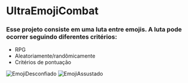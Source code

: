 # UltraEmojiCombat

### Esse projeto consiste em uma luta entre emojis. A luta pode ocorrer seguindo diferentes critérios:
- RPG
- Aleatoriamente/randômicamente
- Critérios de pontuação

![EmojiDesconfiado](https://user-images.githubusercontent.com/54013675/185812128-762b9901-cbeb-49e8-b455-089a94e559f9.png)
![EmojiAssustado](https://user-images.githubusercontent.com/54013675/185812251-cfcbe476-d14c-4448-8475-5b915951b80c.png)
